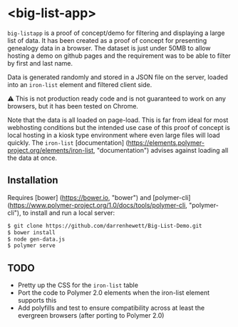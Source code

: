 # \<big-list-app\>

`big-listapp` is a proof of concept/demo for filtering and displaying a large 
list of data. It has been created as a proof of concept for presenting genealogy 
data in a browser. The dataset is just under 50MB to allow hosting a demo on
github pages and the requirement was to be able to filter by first and last 
name.

Data is generated randomly and stored in a JSON file on the server, loaded into 
an `iron-list` element and filtered client side.

:warning: This is not production ready code and is not guaranteed to work on 
any browsers, but it has been tested on Chrome. 

Note that the data is all loaded on page-load. This is far from ideal for most
webhosting conditions but the intended use case of this proof of concept is 
local hosting in a kiosk type environment where even large files will load
quickly. The `iron-list` [documentation] (https://elements.polymer-project.org/elements/iron-list, "documentation") 
advises against loading all the data at once.

## Installation

Requires [bower] (https://bower.io, "bower") and [polymer-cli] (https://www.polymer-project.org/1.0/docs/tools/polymer-cli, 
"polymer-cli"), to install and run a local server:
```bash
$ git clone https://github.com/darrenhewett/Big-List-Demo.git
$ bower install
$ node gen-data.js
$ polymer serve
```

## TODO

* Pretty up the CSS for the `iron-list` table
* Port the code to Polymer 2.0 elements when the iron-list element supports 
this
* Add polyfills and test to ensure compatibility across at least the evergreen 
browsers (after porting to Polymer 2.0)
